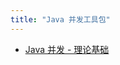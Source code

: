 ```yaml
---
title: "Java 并发工具包"
---
```


- [Java 并发 - 理论基础](https://www.pdai.tech/md/java/thread/java-thread-x-theorty.html)